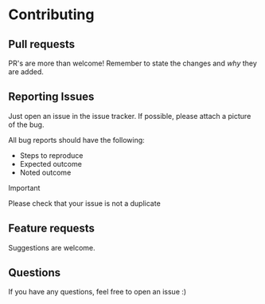 # Contributing

## Pull requests
PR's are more than welcome! Remember to state the changes and *why* they are added.

## Reporting Issues
Just open an issue in the issue tracker. If possible, please attach a picture of the bug.

All bug reports should have the following:
  * Steps to reproduce
  * Expected outcome
  * Noted outcome

> [!IMPORTANT]
> Please check that your issue is not a duplicate

## Feature requests
Suggestions are welcome.

## Questions
If you have any questions, feel free to open an issue :)
